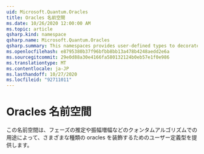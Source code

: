 ```yaml
---
uid: Microsoft.Quantum.Oracles
title: Oracles 名前空間
ms.date: 10/26/2020 12:00:00 AM
ms.topic: article
qsharp.kind: namespace
qsharp.name: Microsoft.Quantum.Oracles
qsharp.summary: This namespaces provides user-defined types to decorate various kinds of oracles by their intended use in quantum algorithms such as phase estimation and amplitude amplification.
ms.openlocfilehash: e8795380b37f96bfbb8bb13a478b4248aedd2e6a
ms.sourcegitcommit: 29e0d88a30e4166fa580132124b0eb57e1f0e986
ms.translationtype: MT
ms.contentlocale: ja-JP
ms.lasthandoff: 10/27/2020
ms.locfileid: "92711011"
---
```

# <a name="microsoftquantumoracles-namespace"></a>Oracles 名前空間

この名前空間は、フェーズの推定や振幅増幅などのクォンタムアルゴリズムでの用途によって、さまざまな種類の oracles を装飾するためのユーザー定義型を提供します。

